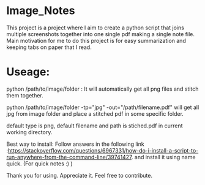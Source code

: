 # Image_Notes
 This project is a project where I aim to create a python script that joins multiple screenshots together into one single pdf making a single note file. Main motivation for me to do this project is for easy summarization and keeping tabs on paper that I read.


# Useage:

python /path/to/image/folder : It will automatically get all png files and stitch them together.

python /path/to/image/folder -tp="jpg" -out="/path/filename.pdf" will get all jpg from image folder and place a stitched pdf in some specific folder.

default type is png, default filename and path is stiched.pdf in current working directory.

Best way to install: Follow answers in the following link :https://stackoverflow.com/questions/6967331/how-do-i-install-a-script-to-run-anywhere-from-the-command-line/39741427. and install it using name quick. (For quick notes :) )


Thank you for using. Appreciate it. Feel free to contribute.

